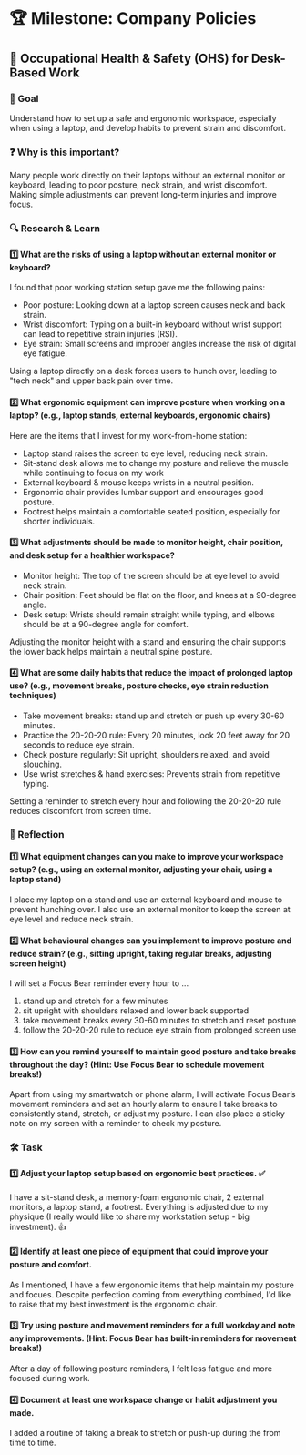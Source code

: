 # 🏆 Milestone: Company Policies

## 🏢 Occupational Health & Safety (OHS) for Desk-Based Work

### 🎯 Goal

Understand how to set up a safe and ergonomic workspace, especially when using a laptop, and develop habits to prevent strain and discomfort.

### ❓ Why is this important?

Many people work directly on their laptops without an external monitor or keyboard, leading to poor posture, neck strain, and wrist discomfort. Making simple adjustments can prevent long-term injuries and improve focus.

### 🔍 Research & Learn

#### 1️⃣ What are the risks of using a laptop without an external monitor or keyboard?

I found that poor working station setup gave me the following pains:

- Poor posture: Looking down at a laptop screen causes neck and back strain.
- Wrist discomfort: Typing on a built-in keyboard without wrist support can lead to repetitive strain injuries (RSI).
- Eye strain: Small screens and improper angles increase the risk of digital eye fatigue.

Using a laptop directly on a desk forces users to hunch over, leading to "tech neck" and upper back pain over time.

#### 2️⃣ What ergonomic equipment can improve posture when working on a laptop? (e.g., laptop stands, external keyboards, ergonomic chairs)

Here are the items that I invest for my work-from-home station:

- Laptop stand raises the screen to eye level, reducing neck strain.
- Sit-stand desk allows me to change my posture and relieve the muscle while continuing to focus on my work
- External keyboard & mouse keeps wrists in a neutral position.
- Ergonomic chair provides lumbar support and encourages good posture.
- Footrest helps maintain a comfortable seated position, especially for shorter individuals.

#### 3️⃣ What adjustments should be made to monitor height, chair position, and desk setup for a healthier workspace?

- Monitor height: The top of the screen should be at eye level to avoid neck strain.
- Chair position: Feet should be flat on the floor, and knees at a 90-degree angle.
- Desk setup: Wrists should remain straight while typing, and elbows should be at a 90-degree angle for comfort.

Adjusting the monitor height with a stand and ensuring the chair supports the lower back helps maintain a neutral spine posture.

#### 4️⃣ What are some daily habits that reduce the impact of prolonged laptop use? (e.g., movement breaks, posture checks, eye strain reduction techniques)

- Take movement breaks: stand up and stretch or push up every 30-60 minutes.
- Practice the 20-20-20 rule: Every 20 minutes, look 20 feet away for 20 seconds to reduce eye strain.
- Check posture regularly: Sit upright, shoulders relaxed, and avoid slouching.
- Use wrist stretches & hand exercises: Prevents strain from repetitive typing.

Setting a reminder to stretch every hour and following the 20-20-20 rule reduces discomfort from screen time.

### 📝 Reflection

#### 1️⃣ What equipment changes can you make to improve your workspace setup? (e.g., using an external monitor, adjusting your chair, using a laptop stand)

I place my laptop on a stand and use an external keyboard and mouse to prevent hunching over. I also use an external monitor to keep the screen at eye level and reduce neck strain.

#### 2️⃣ What behavioural changes can you implement to improve posture and reduce strain? (e.g., sitting upright, taking regular breaks, adjusting screen height)

I will set a Focus Bear reminder every hour to ...

1. stand up and stretch for a few minutes
2. sit upright with shoulders relaxed and lower back supported
3. take movement breaks every 30-60 minutes to stretch and reset posture
4. follow the 20-20-20 rule to reduce eye strain from prolonged screen use

#### 3️⃣ How can you remind yourself to maintain good posture and take breaks throughout the day? (Hint: Use Focus Bear to schedule movement breaks!)

Apart from using my smartwatch or phone alarm, I will activate Focus Bear’s movement reminders and set an hourly alarm to ensure I take breaks to consistently stand, stretch, or adjust my posture.
I can also place a sticky note on my screen with a reminder to check my posture.

### 🛠️ Task

#### 1️⃣ Adjust your laptop setup based on ergonomic best practices. ✅

I have a sit-stand desk, a memory-foam ergonomic chair, 2 external monitors, a laptop stand, a footrest. Everything is adjusted due to my physique (I really would like to share my workstation setup - big investment). 👍

#### 2️⃣ Identify at least one piece of equipment that could improve your posture and comfort.

As I mentioned, I have a few ergonomic items that help maintain my posture and focues. Descpite perfection coming from everything combined, I'd like to raise that my best investment is the ergonomic chair.

#### 3️⃣ Try using posture and movement reminders for a full workday and note any improvements. (Hint: Focus Bear has built-in reminders for movement breaks!)

After a day of following posture reminders, I felt less fatigue and more focused during work.

#### 4️⃣ Document at least one workspace change or habit adjustment you made.

I added a routine of taking a break to stretch or push-up during the from time to time.
